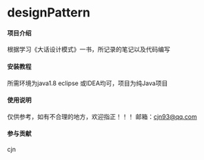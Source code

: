 # designPattern
#### 项目介绍
根据学习《大话设计模式》一书，所记录的笔记以及代码编写
#### 安装教程
所需环境为java1.8 eclipse 或IDEA均可，项目为纯Java项目
#### 使用说明
仅供参考，如有不合理的地方，欢迎指正！！！
邮箱：cjn93@qq.com
#### 参与贡献
cjn